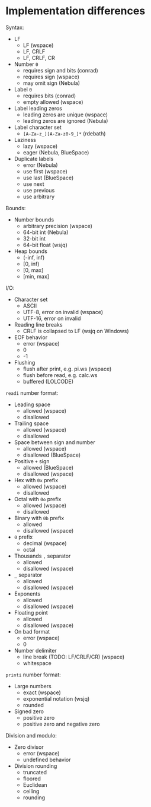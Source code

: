 # Implementation differences

Syntax:

- LF
  - LF (wspace)
  - LF, CRLF
  - LF, CRLF, CR
- Number `0`
  - requires sign and bits (conrad)
  - requires sign (wspace)
  - may omit sign (Nebula)
- Label `0`
  - requires bits (conrad)
  - empty allowed (wspace)
- Label leading zeros
  - leading zeros are unique (wspace)
  - leading zeros are ignored (Nebula)
- Label character set
  - `[A-Za-z_][A-Za-z0-9_]*` (rdebath)
- Laziness
  - lazy (wspace)
  - eager (Nebula, BlueSpace)
- Duplicate labels
  - error (Nebula)
  - use first (wspace)
  - use last (BlueSpace)
  - use next
  - use previous
  - use arbitrary

Bounds:

- Number bounds
  - arbitrary precision (wspace)
  - 64-bit int (Nebula)
  - 32-bit int
  - 64-bit float (wsjq)
- Heap bounds
  - (-inf, inf)
  - [0, inf)
  - [0, max]
  - [min, max]

I/O:

- Character set
  - ASCII
  - UTF-8, error on invalid (wspace)
  - UTF-16, error on invalid
- Reading line breaks
  - CRLF is collapsed to LF (wsjq on Windows)
- EOF behavior
  - error (wspace)
  - 0
  - -1
- Flushing
  - flush after print, e.g. pi.ws (wspace)
  - flush before read, e.g. calc.ws
  - buffered (LOLCODE)

`readi` number format:

- Leading space
  - allowed (wspace)
  - disallowed
- Trailing space
  - allowed (wspace)
  - disallowed
- Space between sign and number
  - allowed (wspace)
  - disallowed (BlueSpace)
- Positive `+` sign
  - allowed (BlueSpace)
  - disallowed (wspace)
- Hex with `0x` prefix
  - allowed (wspace)
  - disallowed
- Octal with `0o` prefix
  - allowed (wspace)
  - disallowed
- Binary with `0b` prefix
  - allowed
  - disallowed (wspace)
- `0` prefix
  - decimal (wspace)
  - octal
- Thousands `,` separator
  - allowed
  - disallowed (wspace)
- `_` separator
  - allowed
  - disallowed (wspace)
- Exponents
  - allowed
  - disallowed (wspace)
- Floating point
  - allowed
  - disallowed (wspace)
- On bad format
  - error (wspace)
  - 0
- Number delimiter
  - line break (TODO: LF/CRLF/CR) (wspace)
  - whitespace

`printi` number format:

- Large numbers
  - exact (wspace)
  - exponential notation (wsjq)
  - rounded
- Signed zero
  - positive zero
  - positive zero and negative zero

Division and modulo:

- Zero divisor
  - error (wspace)
  - undefined behavior
- Division rounding
  - truncated
  - floored
  - Euclidean
  - ceiling
  - rounding

